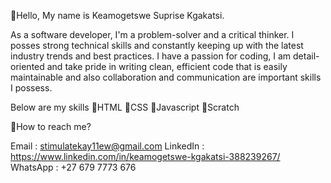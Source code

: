 👋Hello, My name is Keamogetswe Suprise Kgakatsi.

As a software developer, I'm a problem-solver and a critical thinker. I posses strong technical skills and constantly keeping up with the latest industry trends and best practices. I have a passion for coding, I am detail-oriented and take pride in writing clean, efficient code that is easily maintainable and also collaboration and communication are important skills I possess. 

Below are my skills
🔹HTML
🔹CSS
🔹Javascript
🔹Scratch

📱How to reach me?

Email : stimulatekay11ew@gmail.com
LinkedIn : https://www.linkedin.com/in/keamogetswe-kgakatsi-388239267/
WhatsApp : +27 679 7773 676


